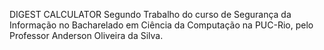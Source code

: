 DIGEST CALCULATOR
Segundo Trabalho do curso de Segurança da Informação no Bacharelado em Ciência da Computação na PUC-Rio, pelo Professor Anderson Oliveira da Silva.
